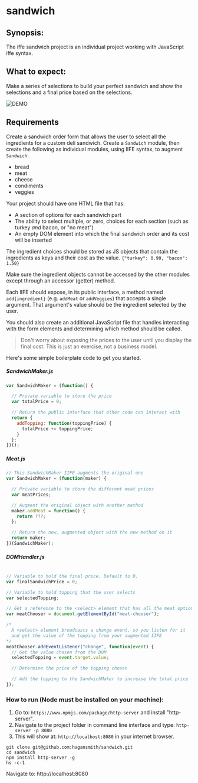 # sandwich

## Synopsis:
The iffe sandwich project is an individual project working with JavaScript iffe syntax.

## What to expect:
Make a series of selections to build your perfect sandwich and show the selections and a final price based on the selections.

![DEMO](https://github.com/hagansmith/sandwich/blob/master/sandwich.gif)

## Requirements

Create a sandwich order form that allows the user to select all the ingredients for a custom deli sandwich. Create a `Sandwich` module, then create the following as individual modules, using IIFE syntax, to augment `Sandwich`:  

+ bread
+ meat
+ cheese
+ condiments
+ veggies  

Your project should have one HTML file that has:

+ A section of options for each sandwich part
+ The ability to select multiple, or zero, choices for each section (such as turkey _and_ bacon, or "no meat")
+ An empty DOM element into which the final sandwich order and its cost will be inserted  

The ingredient choices should be stored as JS objects that contain the ingredients as keys and their cost as the value. `{"turkey": 0.90, "bacon": 1.50}`

Make sure the ingredient objects cannot be accessed by the other modules except through an accessor (getter) method.  

Each IIFE should expose, in its public interface, a method named `add{ingredient}` (e.g. `addMeat` or `addVeggies`) that accepts a single argument. That argument's value should be the ingredient selected by the user.

You should also create an additional JavaScript file that handles interacting with the form elements and determining which method should be called.

> Don't worry about exposing the prices to the user until you display the final cost. This is just an exercise, not a business model.

Here's some simple boilerplate code to get you started.

##### SandwichMaker.js

```js
var SandwichMaker = (function() {

  // Private variable to store the price
  var totalPrice = 0;

  // Return the public interface that other code can interact with
  return {
    addTopping: function(toppingPrice) {
      totalPrice += toppingPrice;
    }
  };
})();

```

##### Meat.js

```js
// This SandwichMaker IIFE augments the original one
var SandwichMaker = (function(maker) {

  // Private variable to store the different meat prices
  var meatPrices;

  // Augment the original object with another method
  maker.addMeat = function() {
    return ???;
  };

  // Return the new, augmented object with the new method on it
  return maker;
})(SandwichMaker);
```

##### DOMHandler.js

```js

// Variable to hold the final price. Default to 0.
var finalSandwichPrice = 0;

// Variable to hold topping that the user selects
var selectedTopping;

// Get a reference to the <select> element that has all the meat options
var meatChooser = document.getElementById("meat-chooser");

/*
  A <select> element broadcasts a change event, so you listen for it
  and get the value of the topping from your augmented IIFE
*/
meatChooser.addEventListener("change", function(event) {
  // Get the value chosen from the DOM
  selectedTopping = event.target.value;

  // Determine the price of the topping chosen

  // Add the topping to the SandwichMaker to increase the total price
});
```
### How to run (Node must be installed on your machine):
1. Go to: `https://www.npmjs.com/package/http-server` and install "http-server".  
2. Navigate to the project folder in command line interface and type: `http-server -p 8080`  
3. This will show at: `http://localhost:8080` in your internet browser.

```
git clone git@github.com:hagansmith/sandwich.git
cd sandwich
npm install http-server -g
hs -c-1
```
Navigate to: http://localhost:8080
